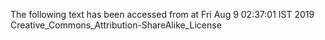 The following text has been accessed from at Fri Aug 9 02:37:01 IST 2019
Creative_Commons_Attribution-ShareAlike_License
